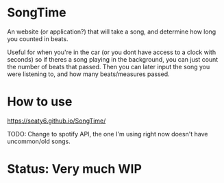 # SongTime
An website (or application?) that will take a song, and determine how long you counted in beats. 

Useful for when you're in the car (or you dont have access to a clock with seconds) so if theres a song playing in the background, you can just count the number of beats that passed. Then you can later input the song you were listening to, and how many beats/measures passed. 


# How to use
https://seaty6.github.io/SongTime/

TODO: Change to spotify API, the one I'm using right now doesn't have uncommon/old songs. 

# Status: Very much WIP
